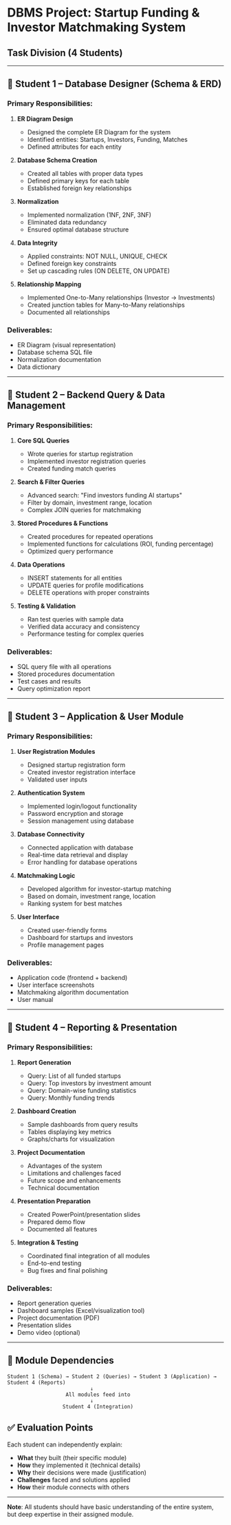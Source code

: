 # DBMS Project: Startup Funding & Investor Matchmaking System
## Task Division (4 Students)

---

## 👤 Student 1 – Database Designer (Schema & ERD)

### Primary Responsibilities:
1. **ER Diagram Design**
   - Designed the complete ER Diagram for the system
   - Identified entities: Startups, Investors, Funding, Matches
   - Defined attributes for each entity

2. **Database Schema Creation**
   - Created all tables with proper data types
   - Defined primary keys for each table
   - Established foreign key relationships

3. **Normalization**
   - Implemented normalization (1NF, 2NF, 3NF)
   - Eliminated data redundancy
   - Ensured optimal database structure

4. **Data Integrity**
   - Applied constraints: NOT NULL, UNIQUE, CHECK
   - Defined foreign key constraints
   - Set up cascading rules (ON DELETE, ON UPDATE)

5. **Relationship Mapping**
   - Implemented One-to-Many relationships (Investor → Investments)
   - Created junction tables for Many-to-Many relationships
   - Documented all relationships

### Deliverables:
- ER Diagram (visual representation)
- Database schema SQL file
- Normalization documentation
- Data dictionary

---

## 👤 Student 2 – Backend Query & Data Management

### Primary Responsibilities:
1. **Core SQL Queries**
   - Wrote queries for startup registration
   - Implemented investor registration queries
   - Created funding match queries

2. **Search & Filter Queries**
   - Advanced search: "Find investors funding AI startups"
   - Filter by domain, investment range, location
   - Complex JOIN queries for matchmaking

3. **Stored Procedures & Functions**
   - Created procedures for repeated operations
   - Implemented functions for calculations (ROI, funding percentage)
   - Optimized query performance

4. **Data Operations**
   - INSERT statements for all entities
   - UPDATE queries for profile modifications
   - DELETE operations with proper constraints

5. **Testing & Validation**
   - Ran test queries with sample data
   - Verified data accuracy and consistency
   - Performance testing for complex queries

### Deliverables:
- SQL query file with all operations
- Stored procedures documentation
- Test cases and results
- Query optimization report

---

## 👤 Student 3 – Application & User Module

### Primary Responsibilities:
1. **User Registration Modules**
   - Designed startup registration form
   - Created investor registration interface
   - Validated user inputs

2. **Authentication System**
   - Implemented login/logout functionality
   - Password encryption and storage
   - Session management using database

3. **Database Connectivity**
   - Connected application with database
   - Real-time data retrieval and display
   - Error handling for database operations

4. **Matchmaking Logic**
   - Developed algorithm for investor-startup matching
   - Based on domain, investment range, location
   - Ranking system for best matches

5. **User Interface**
   - Created user-friendly forms
   - Dashboard for startups and investors
   - Profile management pages

### Deliverables:
- Application code (frontend + backend)
- User interface screenshots
- Matchmaking algorithm documentation
- User manual

---

## 👤 Student 4 – Reporting & Presentation

### Primary Responsibilities:
1. **Report Generation**
   - Query: List of all funded startups
   - Query: Top investors by investment amount
   - Query: Domain-wise funding statistics
   - Query: Monthly funding trends

2. **Dashboard Creation**
   - Sample dashboards from query results
   - Tables displaying key metrics
   - Graphs/charts for visualization

3. **Project Documentation**
   - Advantages of the system
   - Limitations and challenges faced
   - Future scope and enhancements
   - Technical documentation

4. **Presentation Preparation**
   - Created PowerPoint/presentation slides
   - Prepared demo flow
   - Documented all features

5. **Integration & Testing**
   - Coordinated final integration of all modules
   - End-to-end testing
   - Bug fixes and final polishing

### Deliverables:
- Report generation queries
- Dashboard samples (Excel/visualization tool)
- Project documentation (PDF)
- Presentation slides
- Demo video (optional)

---

## 🔗 Module Dependencies

```
Student 1 (Schema) → Student 2 (Queries) → Student 3 (Application) → Student 4 (Reports)
                           ↓
                   All modules feed into
                           ↓
                  Student 4 (Integration)
```

## ✅ Evaluation Points

Each student can independently explain:
- **What** they built (their specific module)
- **How** they implemented it (technical details)
- **Why** their decisions were made (justification)
- **Challenges** faced and solutions applied
- **How** their module connects with others

---

**Note**: All students should have basic understanding of the entire system, but deep expertise in their assigned module.

